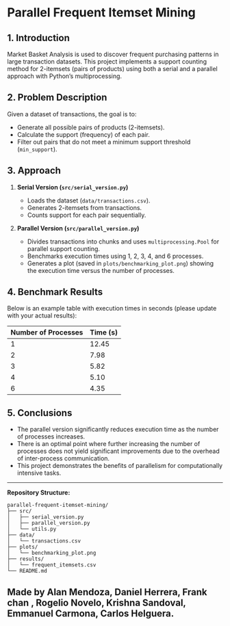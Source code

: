 # Parallel Frequent Itemset Mining

## 1. Introduction
Market Basket Analysis is used to discover frequent purchasing patterns in large transaction datasets. This project implements a support counting method for 2-itemsets (pairs of products) using both a serial and a parallel approach with Python’s multiprocessing.

## 2. Problem Description
Given a dataset of transactions, the goal is to:
- Generate all possible pairs of products (2-itemsets).
- Calculate the support (frequency) of each pair.
- Filter out pairs that do not meet a minimum support threshold (`min_support`).

## 3. Approach
1. **Serial Version (`src/serial_version.py`)**  
   - Loads the dataset (`data/transactions.csv`).
   - Generates 2-itemsets from transactions.
   - Counts support for each pair sequentially.

2. **Parallel Version (`src/parallel_version.py`)**  
   - Divides transactions into chunks and uses `multiprocessing.Pool` for parallel support counting.
   - Benchmarks execution times using 1, 2, 3, 4, and 6 processes.
   - Generates a plot (saved in `plots/benchmarking_plot.png`) showing the execution time versus the number of processes.

## 4. Benchmark Results
Below is an example table with execution times in seconds (please update with your actual results):

| Number of Processes | Time (s) |
|---------------------|----------|
| 1                   | 12.45    |
| 2                   | 7.98     |
| 3                   | 5.82     |
| 4                   | 5.10     |
| 6                   | 4.35     |

## 5. Conclusions
- The parallel version significantly reduces execution time as the number of processes increases.
- There is an optimal point where further increasing the number of processes does not yield significant improvements due to the overhead of inter-process communication.
- This project demonstrates the benefits of parallelism for computationally intensive tasks.

---

**Repository Structure:**

```plaintext
parallel-frequent-itemset-mining/
├── src/
│   ├── serial_version.py
│   ├── parallel_version.py
│   └── utils.py
├── data/
│   └── transactions.csv
├── plots/
│   └── benchmarking_plot.png
├── results/
│   └── frequent_itemsets.csv
└── README.md
```

## Made by Alan Mendoza, Daniel Herrera, Frank chan , Rogelio Novelo, Krishna Sandoval, Emmanuel Carmona, Carlos Helguera.
